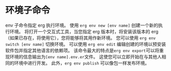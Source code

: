 # 环境子命令

env 子命令指定 erg 执行环境。
使用 `erg env new [env name]` 创建一个新的执行环境。 将打开一个交互式工具，当您指定 erg 版本时，将安装该版本的 erg（如果已存在，将使用它），您将能够将其用作新环境。
您可以使用 `erg env switch [env name]` 切换环境。
可以使用 `erg env edit` 编辑创建的环境以预安装软件包并指定其他语言的依赖项。
该命令最大的特点是`erg env export`可以将重现环境的信息输出为`[env name].env.er`文件。 这使您可以立即开始在与其他人相同的环境中进行开发。 此外，`erg env publish` 可以像包一样发布环境。